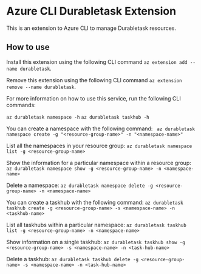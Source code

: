 # Azure CLI Durabletask Extension #
This is an extension to Azure CLI to manage Durabletask resources.

## How to use ##
Install this extension using the following CLI command `az extension add --name durabletask`.

Remove this extension using the following CLI command `az extension remove --name durabletask`.

For more information on how to use this service, run the following CLI commands: 

` az durabletask namespace -h `
` az durabletask taskhub -h `

You can create a namespace with the following command:
` az durabletask namespace create -g "<resource-group-name>" -n "<namespace-name>"`

List all the namespaces in your resource group:
` az durabletask namespace list -g <resource-group-name> `

Show the information for a particular namespace within a resource group:
` az durabletask namespace show -g <resource-group-name> -n <namespace-name> `

Delete a namespace:
` az durabletask namespace delete -g <resource-group-name> -n <namespace-name> `

You can create a taskhub with the following command:
` az durabletask taskhub create -g <resource-group-name> -s <namespace-name> -n <taskhub-name> `

List all taskhubs within a particular namespace:
` az durabletask taskhub list -g <resource-group-name> -n <namespace-name> `

Show information on a single taskhub:
` az durabletask taskhub show -g <resource-group-name> -s <namespace-name> -n <task-hub-name> `

Delete a taskhub:
` az durabletask taskhub delete -g <resource-group-name> -s <namespace-name> -n <task-hub-name> `